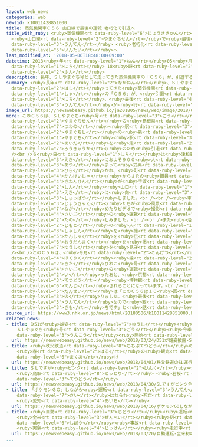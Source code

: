 ```yaml
---
layout: web_news
categories: web
newsid: k10011428851000
title: 蒸気機関車Ｃ５６ 山口線で最後の運転 老朽化で引退へ
title_with_ruby: <ruby>蒸気機関<rt data-ruby-level="6">じょうききかん</rt></ruby><ruby>車<rt data-ruby-level="1">しゃ</rt></ruby>Ｃ５６
  <ruby>山口線<rt data-ruby-level="2">やまぐちせん</rt></ruby>で<ruby>最後<rt data-ruby-level="4">さいご</rt></ruby>の<ruby>運転<rt
  data-ruby-level="3">うんてん</rt></ruby> <ruby>老朽化<rt data-ruby-level="7">ろうきゅうか</rt></ruby>で<ruby>引退<rt
  data-ruby-level="5">いんたい</rt></ruby>へ
last_modified_at: '2018-05-06T18:48:00+09:00'
datetime: 2018<ruby>年<rt data-ruby-level="1">ねん</rt></ruby>05<ruby>月<rt data-ruby-level="1">がつ</rt></ruby>06<ruby>日<rt
  data-ruby-level="1">にち</rt></ruby> 18<ruby>時<rt data-ruby-level="2">じ</rt></ruby>48<ruby>分<rt
  data-ruby-level="2">ふん</rt></ruby>
description: 長年、ＳＬやまぐち号として走ってきた蒸気機関車の「Ｃ５６」が、引退することになり、６日、最後の運転が行われました。
summary: <ruby>長年<rt data-ruby-level="2">ながねん</rt></ruby>、ＳＬやまぐち<ruby>号<rt data-ruby-level="3">ごう</rt></ruby>として<ruby>走<rt
  data-ruby-level="2">はし</rt></ruby>ってきた<ruby>蒸気機関<rt data-ruby-level="6">じょうききかん</rt></ruby><ruby>車<rt
  data-ruby-level="1">しゃ</rt></ruby>の「Ｃ５６」が、<ruby>引退<rt data-ruby-level="5">いんたい</rt></ruby>することになり、６<ruby>日<rt
  data-ruby-level="1">にち</rt></ruby>、<ruby>最後<rt data-ruby-level="4">さいご</rt></ruby>の<ruby>運転<rt
  data-ruby-level="3">うんてん</rt></ruby>が<ruby>行<rt data-ruby-level="2">おこな</rt></ruby>われました。
image_url: https://newswebeasy.github.io/ja201805/news/web/image/2018/05/06/K10011428851_1805061914_1805061918_01_02.jpg
more: このＣ５６は、ＳＬやまぐち<ruby>号<rt data-ruby-level="3">ごう</rt></ruby>としてＪＲ<ruby>山口線<rt
  data-ruby-level="2">やまぐちせん</rt></ruby>の<ruby>島根県<rt data-ruby-level="3">しまねけん</rt></ruby>の<ruby>津和野<rt
  data-ruby-level="7">つわの</rt></ruby><ruby>駅<rt data-ruby-level="3">えき</rt></ruby>と<ruby>山口市<rt
  data-ruby-level="2">やまぐちし</rt></ruby>の<ruby>新<rt data-ruby-level="2">しん</rt></ruby><ruby>山口<rt
  data-ruby-level="1">やまぐち</rt></ruby><ruby>駅<rt data-ruby-level="3">えき</rt></ruby>との<ruby>間<rt
  data-ruby-level="2">あいだ</rt></ruby>を<ruby>走<rt data-ruby-level="2">はし</rt></ruby>ってきましたが、<ruby>老朽化<rt
  data-ruby-level="7">ろうきゅうか</rt></ruby>のため<ruby>引退<rt data-ruby-level="5">いんたい</rt></ruby>することになりました。<br
  /><br />６<ruby>日<rt data-ruby-level="1">にち</rt></ruby>は<ruby>津和野<rt data-ruby-level="7">つわの</rt></ruby><ruby>駅<rt
  data-ruby-level="3">えき</rt></ruby>におよそ９００<ruby>人<rt data-ruby-level="1">にん</rt></ruby>が<ruby>集<rt
  data-ruby-level="3">あつ</rt></ruby>まって<ruby>式典<rt data-ruby-level="4">しきてん</rt></ruby>が<ruby>開<rt
  data-ruby-level="3">ひら</rt></ruby>かれ、<ruby>町<rt data-ruby-level="1">まち</rt></ruby>の<ruby>関係者<rt
  data-ruby-level="4">かんけいしゃ</rt></ruby>からＪＲの<ruby>職員<rt data-ruby-level="5">しょくいん</rt></ruby>に<ruby>記念品<rt
  data-ruby-level="4">きねんひん</rt></ruby>が<ruby>手渡<rt data-ruby-level="7">てわた</rt></ruby>されたあと、Ｃ５６は<ruby>新<rt
  data-ruby-level="2">しん</rt></ruby><ruby>山口<rt data-ruby-level="1">やまぐち</rt></ruby><ruby>駅<rt
  data-ruby-level="3">えき</rt></ruby>に<ruby>向<rt data-ruby-level="3">む</rt></ruby>けて<ruby>出発<rt
  data-ruby-level="3">しゅっぱつ</rt></ruby>しました。<br /><br /><ruby>車内<rt data-ruby-level="2">しゃない</rt></ruby>では、<ruby>乗客<rt
  data-ruby-level="3">じょうきゃく</rt></ruby>たちが<ruby>風景<rt data-ruby-level="4">ふうけい</rt></ruby>を<ruby>眺<rt
  data-ruby-level="7">なが</rt></ruby>めたりビデオで<ruby>撮影<rt data-ruby-level="7">さつえい</rt></ruby>したりして<ruby>最後<rt
  data-ruby-level="4">さいご</rt></ruby>の<ruby>運転<rt data-ruby-level="3">うんてん</rt></ruby>を<ruby>楽<rt
  data-ruby-level="2">たの</rt></ruby>しみました。<br /><br />また<ruby>沿線<rt data-ruby-level="6">えんせん</rt></ruby>では、<ruby>地元<rt
  data-ruby-level="2">じもと</rt></ruby>の<ruby>人<rt data-ruby-level="1">ひと</rt></ruby>たちなどが<ruby>写真<rt
  data-ruby-level="3">しゃしん</rt></ruby>を<ruby>撮<rt data-ruby-level="7">と</rt></ruby>ったり<ruby>感謝<rt
  data-ruby-level="5">かんしゃ</rt></ruby>を<ruby>伝<rt data-ruby-level="4">つた</rt></ruby>える<ruby>横断幕<rt
  data-ruby-level="6">おうだんまく</rt></ruby>を<ruby>掲<rt data-ruby-level="7">かか</rt></ruby>げたりして<ruby>雄姿<rt
  data-ruby-level="7">ゆうし</rt></ruby>を<ruby>見守<rt data-ruby-level="3">みまも</rt></ruby>りました。<br
  /><br />このＣ５６は、<ruby>今月<rt data-ruby-level="2">こんげつ</rt></ruby>２７<ruby>日<rt data-ruby-level="1">にち</rt></ruby>にＪＲ<ruby>北陸<rt
  data-ruby-level="4">ほくりく</rt></ruby><ruby>線<rt data-ruby-level="2">せん</rt></ruby>で「ＳＬ<ruby>北<rt
  data-ruby-level="2">きた</rt></ruby>びわこ<ruby>号<rt data-ruby-level="3">ごう</rt></ruby>」として<ruby>最後<rt
  data-ruby-level="4">さいご</rt></ruby>の<ruby>運転<rt data-ruby-level="3">うんてん</rt></ruby>を<ruby>行<rt
  data-ruby-level="2">い</rt></ruby>ったあと、<ruby>京都<rt data-ruby-level="3">きょうと</rt></ruby><ruby>鉄道<rt
  data-ruby-level="3">てつどう</rt></ruby><ruby>博物館<rt data-ruby-level="4">はくぶつかん</rt></ruby>に<ruby>展示<rt
  data-ruby-level="6">てんじ</rt></ruby>されることになっています。<br /><br />５３<ruby>歳<rt data-ruby-level="7">さい</rt></ruby>の<ruby>男性<rt
  data-ruby-level="5">だんせい</rt></ruby>は「このＣ５６は１０<ruby>回<rt data-ruby-level="2">かい</rt></ruby>くらいは<ruby>乗<rt
  data-ruby-level="3">の</rt></ruby>りました。<ruby>最後<rt data-ruby-level="4">さいご</rt></ruby>の<ruby>運転<rt
  data-ruby-level="3">うんてん</rt></ruby>なので<ruby>寂<rt data-ruby-level="7">さび</rt></ruby>しい<ruby>気持<rt
  data-ruby-level="3">きも</rt></ruby>ちです」と<ruby>話<rt data-ruby-level="2">はな</rt></ruby>していました。
source_url: https://www3.nhk.or.jp/news/html/20180506/k10011428851000.html
related_news:
- title: Ｄ51が<ruby>雄姿<rt data-ruby-level="7">ゆうし</rt></ruby><ruby>披露<rt data-ruby-level="7">ひろう</rt></ruby>
    ＳＬやまぐち<ruby>号<rt data-ruby-level="3">ごう</rt></ruby><ruby>今季<rt data-ruby-level="4">こんき</rt></ruby>の<ruby>運行<rt
    data-ruby-level="3">うんこう</rt></ruby><ruby>開始<rt data-ruby-level="3">かいし</rt></ruby>
  url: https://newswebeasy.github.io/news/web/2018/03/24/D51が雄姿披露-SLやまぐち号今季の運行開始
- title: <ruby>秩父鉄道<rt data-ruby-level="8">ちちぶてつどう</rt></ruby>のＳＬ<ruby>運行<rt data-ruby-level="3">うんこう</rt></ruby>スタート
    <ruby>春<rt data-ruby-level="2">はる</rt></ruby>の<ruby>観光<rt data-ruby-level="4">かんこう</rt></ruby>シーズン<ruby>幕開<rt
    data-ruby-level="6">まくあ</rt></ruby>け
  url: https://newswebeasy.github.io/news/web/2018/04/01/秩父鉄道のSL運行スタート-春の観光シーズン幕開け
- title: ＳＬですが<ruby>ピンク<rt data-ruby-level="2">ぴんく</rt></ruby><ruby>色<rt data-ruby-level="2">いろ</rt></ruby>です
    <ruby>鳥取<rt data-ruby-level="8">とっとり</rt></ruby> <ruby>若桜<rt data-ruby-level="8">わかさ</rt></ruby><ruby>鉄道<rt
    data-ruby-level="3">てつどう</rt></ruby>
  url: https://newswebeasy.github.io/news/web/2018/04/30/SLですがピンク色です-鳥取-若桜鉄道
- title: 「ポケモンＧＯ」しながら<ruby>運転<rt data-ruby-level="3">うんてん</rt></ruby>か 85<ruby>歳<rt
    data-ruby-level="7">さい</rt></ruby>はねられ<ruby>死亡<rt data-ruby-level="6">しぼう</rt></ruby>
    <ruby>愛知<rt data-ruby-level="4">あいち</rt></ruby>
  url: https://newswebeasy.github.io/news/web/2018/04/16/ポケモンGOしながら運転か-85歳はねられ死亡-愛知
- title: <ruby>自動<rt data-ruby-level="3">じどう</rt></ruby><ruby>運転<rt data-ruby-level="3">うんてん</rt></ruby>
    <ruby>全米<rt data-ruby-level="3">ぜんべい</rt></ruby><ruby>初<rt data-ruby-level="4">はつ</rt></ruby>の<ruby>死亡<rt
    data-ruby-level="6">しぼう</rt></ruby><ruby>事故<rt data-ruby-level="5">じこ</rt></ruby>
    <ruby>実験<rt data-ruby-level="4">じっけん</rt></ruby><ruby>走行中<rt data-ruby-level="2">そうこうちゅう</rt></ruby>
  url: https://newswebeasy.github.io/news/web/2018/03/20/自動運転-全米初の死亡事故-実験走行中
...
```

